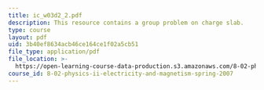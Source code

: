```yaml
---
title: ic_w03d2_2.pdf
description: This resource contains a group problem on charge slab.
type: course
layout: pdf
uid: 3b40ef8634acb46ce164ce1f02a5cb51
file_type: application/pdf
file_location: >-
  https://open-learning-course-data-production.s3.amazonaws.com/8-02-physics-ii-electricity-and-magnetism-spring-2007/3b40ef8634acb46ce164ce1f02a5cb51_ic_w03d2_2.pdf
course_id: 8-02-physics-ii-electricity-and-magnetism-spring-2007
---
```

